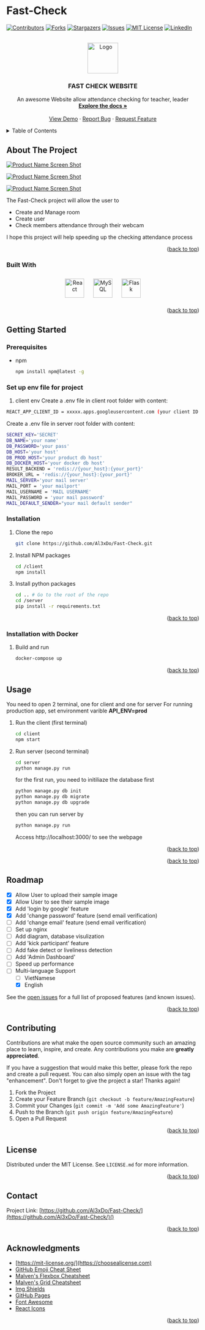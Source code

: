 # Fast-Check

<div id="top"></div>
<!--
*** Thanks for checking out the Best-README-Template. If you have a suggestion
*** that would make this better, please fork the repo and create a pull request
*** or simply open an issue with the tag "enhancement".
*** Don't forget to give the project a star!
*** Thanks again! Now go create something AMAZING! :D
-->

<!-- PROJECT SHIELDS -->
<!--
*** I'm using markdown "reference style" links for readability.
*** Reference links are enclosed in brackets [ ] instead of parentheses ( ).
*** See the bottom of this document for the declaration of the reference variables
*** for contributors-url, forks-url, etc. This is an optional, concise syntax you may use.
*** https://www.markdownguide.org/basic-syntax/#reference-style-links
-->

[![Contributors][contributors-shield]][contributors-url]
[![Forks][forks-shield]][forks-url]
[![Stargazers][stars-shield]][stars-url]
[![Issues][issues-shield]][issues-url]
[![MIT License][license-shield]][license-url]
[![LinkedIn][linkedin-shield]][linkedin-url]

<!-- PROJECT LOGO -->
<br />
<div align="center">
  <a href="https://github.com/Al3xDo/Fast-Check/">
    <img src="https://github.com/Al3xDo/Fast-Check/blob/main/client/public/icon.jpg" alt="Logo" width="80" height="80">
  </a>

  <h3 align="center">FAST CHECK WEBSITE</h3>

  <p align="center">
    An awesome Website allow attendance checking for teacher, leader
    <br />
    <a href="https://github.com/Al3xDo/Fast-Check/"><strong>Explore the docs »</strong></a>
    <br />
    <br />
    <a href="https://github.com/othneildrew/Best-README-Template">View Demo</a>
    ·
    <a href="https://github.com/Al3xDo/Fast-Check/issues">Report Bug</a>
    ·
    <a href="https://github.com/Al3xDo/Fast-Check/issues">Request Feature</a>
  </p>
</div>

<!-- TABLE OF CONTENTS -->
<details>
  <summary>Table of Contents</summary>
  <ol>
    <li>
      <a href="#about-the-project">About The Project</a>
      <ul>
        <li><a href="#built-with">Built With</a></li>
      </ul>
    </li>
    <li>
      <a href="#getting-started">Getting Started</a>
      <ul>
        <li><a href="#prerequisites">Prerequisites</a></li>
        <li><a href="#installation">Installation</a></li>
      </ul>
    </li>
    <li><a href="#usage">Usage</a></li>
    <li><a href="#roadmap">Roadmap</a></li>
    <li><a href="#contributing">Contributing</a></li>
    <li><a href="#license">License</a></li>
    <li><a href="#contact">Contact</a></li>
    <li><a href="#acknowledgments">Acknowledgments</a></li>
  </ol>
</details>

<!-- ABOUT THE PROJECT -->

## About The Project

[![Product Name Screen Shot][product-screenshot]](https://github.com/Al3xDo/Fast-Check/blob/main/ReadMe/LogIn.png)

[![Product Name Screen Shot][product-screenshot2]](https://github.com/Al3xDo/Fast-Check/blob/main/ReadMe/Home.png)

[![Product Name Screen Shot][product-screenshot3]](https://github.com/Al3xDo/Fast-Check/blob/main/ReadMe/User.png)

The Fast-Check project will allow the user to

- Create and Manage room
- Create user
- Check members attendance through their webcam

I hope this project will help speeding up the checking attendance process

<p align="right">(<a href="#top">back to top</a>)</p>

### Built With

<div align="center">  
<img style="margin: 10px" src="https://profilinator.rishav.dev/skills-assets/react-original-wordmark.svg" alt="React" height="50" />  
<img style="margin: 10px" src="https://profilinator.rishav.dev/skills-assets/mysql-original-wordmark.svg" alt="MySQL" height="50" />  
<img style="margin: 10px" src="https://profilinator.rishav.dev/skills-assets/flask.png" alt="Flask" height="50" />  
</div>

<p align="right">(<a href="#top">back to top</a>)</p>

<!-- GETTING STARTED -->

## Getting Started

### Prerequisites

- npm
  ```sh
  npm install npm@latest -g
  ```

### Set up env file for project

1. client env
   Create a .env file in client root folder with content:

```sh
REACT_APP_CLIENT_ID = xxxxx.apps.googleusercontent.com (your client ID for google login feature)
```

Create a .env file in server root folder with content:

```sh
SECRET_KEY='SECRET'
DB_NAME='your name'
DB_PASSWORD='your pass'
DB_HOST='your host'
DB_PROD_HOST='your product db host'
DB_DOCKER_HOST='your docker db host'
RESULT_BACKEND = 'redis://{your_host}:{your_port}'
BROKER_URL = 'redis://{your_host}:{your_port}'
MAIL_SERVER='your mail server'
MAIL_PORT = 'your mailport'
MAIL_USERNAME = 'MAIL USERNAME'
MAIL_PASSWORD = 'your mail password'
MAIL_DEFAULT_SENDER="your mail default sender"
```

### Installation

1. Clone the repo
   ```sh
   git clone https://github.com/Al3xDo/Fast-Check.git
   ```
2. Install NPM packages
   ```sh
   cd /client
   npm install
   ```
3. Install python packages
   ```sh
   cd .. # Go to the root of the repo
   cd /server
   pip install -r requirements.txt
   ```

<p align="right">(<a href="#top">back to top</a>)</p>

### Installation with Docker

1. Build and run
   ```sh
   docker-compose up
   ```
   <p align="right">(<a href="#top">back to top</a>)</p>

<!-- USAGE EXAMPLES -->

## Usage

You need to open 2 terminal, one for client and one for server
For running production app, set environment varible **API_ENV=prod**

1. Run the client (first terminal)
   ```sh
   cd client
   npm start
   ```
2. Run server (second terminal)
   ```sh
   cd server
   python manage.py run
   ```
   for the first run, you need to initiliaze the database first
   ```sh
   python manage.py db init
   python manage.py db migrate
   python manage.py db upgrade
   ```
   then you can run server by
   ```sh
   python manage.py run
   ```
   Access http://localhost:3000/ to see the webpage
      <p align="right">(<a href="#top">back to top</a>)</p>
   <!-- _For more examples, please refer to the [Documentation](https://example.com)_ -->

<p align="right">(<a href="#top">back to top</a>)</p>

<!-- ROADMAP -->

## Roadmap

- [x] Allow User to upload their sample image
- [x] Allow User to see their sample image
- [x] Add 'login by google' feature
- [x] Add 'change password' feature (send email verification)
- [ ] Add 'change email' feature (send email verification)
- [ ] Set up nginx
- [ ] Add diagram, database visulization
- [ ] Add 'kick participant' feature
- [ ] Add fake detect or liveliness detection
- [ ] Add 'Admin Dashboard'
- [ ] Speed up performance
- [ ] Multi-language Support
  - [ ] VietNamese
  - [x] English

See the [open issues](https://github.com/Al3xDo/Fast-Check/issues) for a full list of proposed features (and known issues).

<p align="right">(<a href="#top">back to top</a>)</p>

<!-- CONTRIBUTING -->

## Contributing

Contributions are what make the open source community such an amazing place to learn, inspire, and create. Any contributions you make are **greatly appreciated**.

If you have a suggestion that would make this better, please fork the repo and create a pull request. You can also simply open an issue with the tag "enhancement".
Don't forget to give the project a star! Thanks again!

1. Fork the Project
2. Create your Feature Branch (`git checkout -b feature/AmazingFeature`)
3. Commit your Changes (`git commit -m 'Add some AmazingFeature'`)
4. Push to the Branch (`git push origin feature/AmazingFeature`)
5. Open a Pull Request

<p align="right">(<a href="#top">back to top</a>)</p>

<!-- LICENSE -->

## License

Distributed under the MIT License. See `LICENSE.md` for more information.

<p align="right">(<a href="#top">back to top</a>)</p>

<!-- CONTACT -->

## Contact

Project Link: [https://github.com/Al3xDo/Fast-Check/](https://github.com/Al3xDo/Fast-Check/)()

<p align="right">(<a href="#top">back to top</a>)</p>

<!-- ACKNOWLEDGMENTS -->

## Acknowledgments

- [https://mit-license.org/](https://choosealicense.com)
- [GitHub Emoji Cheat Sheet](https://www.webpagefx.com/tools/emoji-cheat-sheet)
- [Malven's Flexbox Cheatsheet](https://flexbox.malven.co/)
- [Malven's Grid Cheatsheet](https://grid.malven.co/)
- [Img Shields](https://shields.io)
- [GitHub Pages](https://pages.github.com)
- [Font Awesome](https://fontawesome.com)
- [React Icons](https://react-icons.github.io/react-icons/search)

<p align="right">(<a href="#top">back to top</a>)</p>

<!-- MARKDOWN LINKS & IMAGES -->
<!-- https://www.markdownguide.org/basic-syntax/#reference-style-links -->

[contributors-shield]: https://img.shields.io/github/contributors/Al3xDo/Fast-Check.svg?style=for-the-badge
[contributors-url]: https://github.com/Al3xDo/Fast-Check/graphs/contributors
[forks-shield]: https://img.shields.io/github/forks/Al3xDo/Fast-Check.svg?style=for-the-badge
[forks-url]: https://github.com/Al3xDo/Fast-Check/network/members
[stars-shield]: https://img.shields.io/github/stars/Al3xDo/Fast-Check.svg?style=for-the-badge
[stars-url]: https://github.com/Al3xDo/Fast-Check/stargazers
[issues-shield]: https://img.shields.io/github/issues/Al3xDo/Fast-Check.svg?style=for-the-badge
[issues-url]: https://github.com/Al3xDo/Fast-Check/issues
[license-shield]: https://img.shields.io/github/license/Al3xDo/Fast-Check.svg?style=for-the-badge
[license-url]: https://github.com/Al3xDo/Fast-Check/blob/main/LICENSE.md
[linkedin-shield]: https://img.shields.io/badge/-LinkedIn-black.svg?style=for-the-badge&logo=linkedin&colorB=555
[linkedin-url]: https://www.linkedin.com/in/huy-do-2000/
[product-screenshot]: https://github.com/Al3xDo/Fast-Check/blob/develop/ReadMe/LogIn.png
[product-screenshot2]: https://github.com/Al3xDo/Fast-Check/blob/develop/ReadMe/Home.png
[product-screenshot3]: https://github.com/Al3xDo/Fast-Check/blob/develop/ReadMe/User.png
